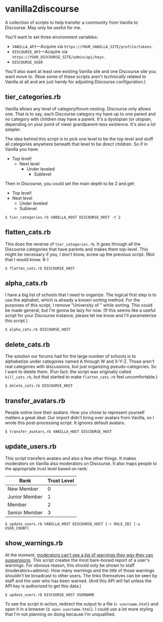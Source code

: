 # vanilla2discourse

A collection of scripts to help transfer a community from Vanilla to
Discourse. May only be useful for me.

You'll want to set three environment variables:

* `VANILLA_API`&mdash;Acquire via `https://YOUR_VANILLA_SITE/profile/tokens`.
* `DISCOURSE_API`&mdash;Acquire via `https://YOUR_DISCOURSE_SITE/admin/api/keys`.
* `DISCOURSE_USER`

You'll also want at least one existing Vanilla site and one Discourse
site you want move to. (Now some of these scripts aren't _technically_
related to Vanilla at all and are just handy for adjusting Discourse
configuration.)

## tier_categories.rb

Vanilla allows any level of category/forum nesting. Discourse only
allows one. That is to say, each Discourse category my have up to one
parent and no category with children may have a parent. It's a
dystopian (or utopian, depending on your point of view)
grandparent-less existence. It's also a lot simpler.

The idea behind this script is to pick one level to be the top level
and stuff all categories anywhere beneath that level to be direct
children. So if in Vanilla you have:

* Top level!
  * Next level
    * Under leveled
      * Sublevel
    
Then in Discourse, you could set the main depth to be 2 and get:

* Top level!
* Next level
  * Under leveled
  * Sublevel

```
$ tier_categories.rb VANILLA_HOST DISCOURSE_HOST -t 2
```


## flatten_cats.rb

This does the reverse of `tier_categories.rb`. It goes through all the
Discourse categories that have parents and makes them top-level. This
might be necessary if you, I don't know, screw up the previous
script. (Not that I would know. 8-)

```
$ flatten_cats.rb DISCOURSE_HOST
```

## alpha_cats.rb

I have a big list of schools that I need to organize. The logical
first step is to use the alphabet, which is already a known sorting
method. For the purposes of this script, I remove "University of "
while sorting. This could be made general, but I'm gonna be lazy for
now. (If this seems like a useful script for your Discourse instance,
please let me know and I'll parameterize this script.)

```
$ alpha_cats.rb DISCOURSE_HOST
```

## delete_cats.rb

The solution our forums had for the large number of schools is to
alphabetize under categories named A through W and X-Y-Z. Those aren't
real categories with discussions, but just organizing
pseudo-categories. So I want to delete them. (Fun fact: the script was
originally called `kill_cats.rb`, but that started to make
`flatten_cats.rb` feel uncomfortable.)

```
$ delete_cats.rb DISCOURSE_HOST
```

## transfer_avatars.rb

People online love their avatars. How you chose to
represent yourself matters a great deal. Our import didn't bring over
avatars from Vanilla, so I wrote this post-processing script. It
ignores default avatars.

```
$ transfer_avatars.rb VANILLA_HOST DISCOURSE_HOST 
```


## update_users.rb

This script transfers avatars and also a few other things. It makes
moderators on Vanilla also moderators on Discourse. It also maps
people to the appropriate trust level based on rank:

Rank          | Trust Level
----          | -----------
New Member    |           0
Junior Member |           1
Member        |           2
Senior Member |           3

```
$ update_users.rb VANILLA_HOST DISCOURSE_HOST [-r ROLE_ID] [-u USER_COUNT]
```

## show_warnings.rb

At the moment, [moderators can't see a list of warnings they way they
can
suspensions](https://meta.discourse.org/t/why-arent-warnings-easily-accessible-like-suspensions-are/164043). This
script creates the most bare-boned report of a user's warnings. For
obvious reason, this should only be shown to staff
(moderators+admins). How many warnings and the title of those warnings
shouldn't be broadcast to other users. The links themselves can be
seen by staff and the user who has been warned. (And this API will
fail unless the API key is authorized to get this data.)

```
$ update_users.rb DISCOURSE_HOST USERNAME
```

To see the script in action, redirect the output to a file (`>
username.html`) and open it in a browser (`$ open username.html`). I
could use a lot more styling that I'm not planning on doing because
I'm unqualified.

<!--  LocalWords:  utopian
 -->
